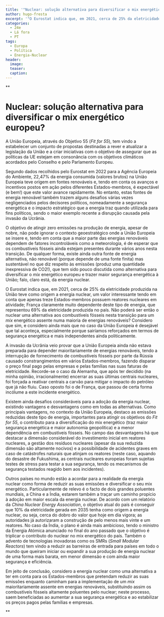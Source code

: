 ```yaml
---
title: '"Nuclear: solução alternativa para diversificar o mix energético europeu?"'
author: hugo-fresta
excerpt: '"O Eurostat indica que, em 2021, cerca de 25% da eletricidade produzida na União teve como origem a energia nuclear, um valor interessante tendo em conta que apenas treze Estados-membros possuem reatores nucleares em atividade"'
categories:
  - 24e
  - Lá fora
  - PT
tags:
  - Europa
  - Política
  - Energia-Nuclear
header: 
  image: 
  teaser: 
  caption:
---
```

**
# Nuclear: solução alternativa para diversificar o mix energético europeu? 

A União Europeia, através do Objetivo 55 (*Fit for 55*), tem vindo a estabelecer um conjunto de propostas destinadas a rever e atualizar a legislação da União e a criar iniciativas com o objetivo de assegurar que as políticas da UE estejam em consonância com os objetivos climáticos acordados pelo Conselho e pelo Parlamento Europeu.

Segundo dados recolhidos pelo Eurostat em 2022 para a Agência Europeia do Ambiente, 22,47% da energia consumida (valores brutos) na União Europeia teve origem em fontes renováveis e, tendo em conta os avanços e incentivos postos em ação pelos diferentes Estados-membros, é expectável (e bem!) que este valor avance rapidamente. No entanto, estas fontes de energia renovável também trazem alguns desafios várias vezes negligenciados pelos decisores políticos, nomeadamente a segurança energética e o impacto estratégico que a energia traz quando utilizada para fins políticos, sendo o maior exemplo recente a disrupção causada pela invasão da Ucrânia.

O objetivo de atingir zero emissões na produção de energia, apesar de nobre, não pode ignorar o contexto geoestratégico onde a União Europeia se insere e, tendo em conta que a maior parte das energias renováveis dependem de fatores incontroláveis como a meteorologia, é de esperar que os combustíveis fósseis ainda estejam presentes durante vários anos nesta transição. De qualquer forma, existe ainda outra fonte de energia alternativa, não renovável (porque depende de uma fonte finita) mas sustentável no que diz respeito às emissões (produz uma quantidade inexpressiva de CO2!), que tem sido pouco discutida como alternativa para diversificar o *mix* energético europeu e trazer maior segurança energética à União; falo, claro está, da energia nuclear.

O Eurostat indica que, em 2021, cerca de 25% da eletricidade produzida na União teve como origem a energia nuclear, um valor interessante tendo em conta que apenas treze Estados-membros possuem reatores nucleares em atividade; França claramente muito dependente deste tipo de energia, que representou 69% da eletricidade produzida no país. Não poderá ser então o nuclear uma alternativa aos combustíveis fósseis nesta transição para um *mix* energético assente numa maioria de energias renováveis? Considero que sim, e considero ainda mais que no caso da União Europeia é desejável que tal aconteça, especialmente porque sairíamos reforçados em termos de segurança energética e mais independentes ainda politicamente.

A invasão da Ucrânia veio provar que a União Europeia ainda não estava preparada para depender maioritariamente de energias renováveis, tendo a interrupção de fornecimento de combustíveis fósseis por parte da Rússia causado constrangimentos em vários Estados-membros, fazendo disparar o preço final pago pelas empresas e pelas famílias nas suas faturas de eletricidade. Recorde-se o caso da Alemanha, que após ter decidido (na minha opinião, irracionalmente) encerrar as suas últimas centrais nucleares, foi forçada a reativar centrais a carvão para mitigar o impacto do petróleo que já não fluiu. Caso oposto foi o de França, que passou de certa forma incólume a este incidente energético.

Existem ainda desafios consideráveis para a adoção da energia nuclear, existindo vantagens e desvantagens como em todas as alternativas. Como principais vantagens, no contexto da União Europeia, destaco as emissões reduzidas deste tipo de energia, importantes para atingir os objetivos do *Fit for 55*, o contributo para a diversificação do mix energético (traz maior segurança energética e maior autonomia geopolítica) e a menor dependência em combustíveis fósseis. No campo das desvantagens há que destacar a dimensão considerável do investimento inicial em reatores nucleares, a gestão dos resíduos nucleares (apesar da sua reduzida dimensão são altamente nocivos) e a possibilidade de acidentes graves em caso de catástrofes naturais que atinjam os reatores (neste caso, aquando do desastre de Fukushima, as centrais nucleares europeias foram sujeitas testes de stress para testar a sua segurança, tendo os mecanismos de segurança testados reagido bem aos incidentes).

Outros países no mundo estão a acordar para a realidade da energia nuclear como forma de reduzir as suas emissões e diversificar o seu mix energético. Particularmente de relevo é o facto de dois grandes poluentes mundiais, a China e a Índia, estarem também a traçar um caminho propício à adoção em maior escala da energia nuclear. De acordo com um relatório da *China Nuclear Energy Association*, o objetivo atual do país é conseguir que 10% da eletricidade gerada em 2035 tenha como origem a energia nuclear, ou seja, cerca do dobro do valor que hoje em dia vigora; as autoridades já autorizaram a construção de pelo menos mais vinte e um reatores. No caso da Índia, o plano é ainda mais ambicioso, tendo o ministro da Energia Atómica anunciado no final do ano passado que o objetivo é triplicar o contributo do nuclear no mix energético do país. Também o advento de tecnologias inovadoras como os SMRs (*Small Modular Reactors*) tem vindo a reduzir as barreiras de entrada para países em todo o mundo que queiram iniciar ou expandir a sua produção de energia nuclear de uma forma mais barata, em menor dimensão e com ainda maior segurança e eficiência.  

Em jeito de conclusão, considero a energia nuclear como uma alternativa a ter em conta para os Estados-membros que pretendam reduzir as suas emissões enquanto caminham para a implementação de um *mix* maioritariamente assente em energias renováveis, substituindo assim os combustíveis fósseis altamente poluentes pelo nuclear; neste processo, saem beneficiadas ao aumentar a sua segurança energética e ao estabilizar os preços pagos pelas famílias e empresas.

**











